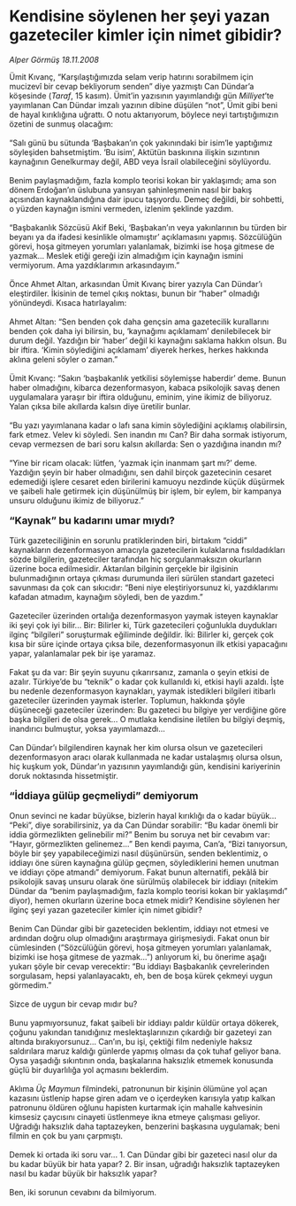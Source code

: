 # Kendisine söylenen her şeyi yazan gazeteciler kimler için nimet gibidir?

*Alper Görmüş 18.11.2008*

<div class="taraf_structure_2col_1zq">
<div class="margen_n">



 <p>Ümit Kıvanç, “Karşılaştığımızda selam verip hatırını sorabilmem için mucizevî bir cevap bekliyorum senden” diye yazmıştı Can Dündar’a köşesinde (<i>Taraf</i>, 15 kasım). Ümit’in yazısının yayımlandığı gün <i>Milliyet</i>’te yayımlanan Can Dündar imzalı yazının dibine düşülen “not”, Ümit gibi beni de hayal kırıklığına uğrattı. O notu aktarıyorum, böylece neyi tartıştığımızın özetini de sunmuş olacağım: <br/><br/>“Salı günü bu sütunda ‘Başbakan’ın çok yakınındaki bir isim’le yaptığımız söyleşiden bahsetmiştim. ‘Bu isim’, Aktütün baskınına ilişkin sızıntının kaynağının Genelkurmay değil, ABD veya İsrail olabileceğini söylüyordu. <br/><br/>Benim paylaşmadığım, fazla komplo teorisi kokan bir yaklaşımdı; ama son dönem Erdoğan’ın üslubuna yansıyan şahinleşmenin nasıl bir bakış açısından kaynaklandığına dair ipucu taşıyordu. Demeç değildi, bir sohbetti, o yüzden kaynağın ismini vermeden, izlenim şeklinde yazdım. <br/><br/>“Başbakanlık Sözcüsü Akif Beki, ‘Başbakan’ın veya yakınlarının bu türden bir beyanı ya da ifadesi kesinlikle olmamıştır’ açıklamasını yapmış. Sözcülüğün görevi, hoşa gitmeyen yorumları yalanlamak, bizimki ise hoşa gitmese de yazmak... Meslek etiği gereği izin almadığım için kaynağın ismini vermiyorum. Ama yazdıklarımın arkasındayım.” <br/><br/>Önce Ahmet Altan, arkasından Ümit Kıvanç birer yazıyla Can Dündar’ı eleştirdiler. İkisinin de temel çıkış noktası, bunun bir “haber” olmadığı yönündeydi. Kısaca hatırlayalım: <br/><br/>Ahmet Altan: “Sen benden çok daha gençsin ama gazetecilik kurallarını benden çok daha iyi bilirsin, bu, ‘kaynağımı açıklamam’ denilebilecek bir durum değil. Yazdığın bir ‘haber’ değil ki kaynağını saklama hakkın olsun. Bu bir iftira. ‘Kimin söylediğini açıklamam’ diyerek herkes, herkes hakkında aklına geleni söyler o zaman.” <br/><br/>Ümit Kıvanç: “Sakın ‘başbakanlık yetkilisi söylemişse haberdir’ deme. Bunun haber olmadığını, kibarca dezenformasyon, kabaca psikolojik savaş denen uygulamalara yaraşır bir iftira olduğunu, eminim, yine ikimiz de biliyoruz. Yalan çıksa bile akıllarda kalsın diye üretilir bunlar. <br/><br/>“Bu yazı yayımlanana kadar o lafı sana kimin söylediğini açıklamış olabilirsin, fark etmez. Velev ki söyledi. Sen inandın mı Can? Bir daha sormak istiyorum, cevap vermezsen de bari soru kalsın akıllarda: Sen o yazdığına inandın mı? <br/><br/>“Yine bir ricam olacak: lütfen, ‘yazmak için inanmam şart mı?’ deme. Yazdığın şeyin bir haber olmadığını, sen dahil birçok gazetecinin cesaret edemediği işlere cesaret eden birilerini kamuoyu nezdinde küçük düşürmek ve şaibeli hale getirmek için düşünülmüş bir işlem, bir eylem, bir kampanya unsuru olduğunu ikimiz de biliyoruz.”<b> <br/><br/><font size="4">“Kaynak” bu kadarını umar mıydı?</font></b> <br/><br/>Türk gazeteciliğinin en sorunlu pratiklerinden biri, birtakım “ciddi” kaynakların dezenformasyon amacıyla gazetecilerin kulaklarına fısıldadıkları sözde bilgilerin, gazeteciler tarafından hiç sorgulanmaksızın okurların üzerine boca edilmesidir. Aktarılan bilginin gerçekle bir ilgisinin bulunmadığının ortaya çıkması durumunda ileri sürülen standart gazeteci savunması da çok can sıkıcıdır: “Beni niye eleştiriyorsunuz ki, yazdıklarımı kafadan atmadım, kaynağım söyledi, ben de yazdım.” <br/><br/>Gazeteciler üzerinden ortalığa dezenformasyon yaymak isteyen kaynaklar iki şeyi çok iyi bilir... Bir: Bilirler ki, Türk gazetecileri çoğunlukla duydukları ilginç “bilgileri” soruşturmak eğiliminde değildir. İki: Bilirler ki, gerçek çok kısa bir süre içinde ortaya çıksa bile, dezenformasyonun ilk etkisi yapacağını yapar, yalanlamalar pek bir işe yaramaz. <br/><br/>Fakat şu da var: Bir şeyin suyunu çıkarırsanız, zamanla o şeyin etkisi de azalır. Türkiye’de bu “teknik” o kadar çok kullanıldı ki, etkisi hayli azaldı. İşte bu nedenle dezenformasyon kaynakları, yaymak istedikleri bilgileri itibarlı gazeteciler üzerinden yaymak isterler. Toplumun, hakkında şöyle düşüneceği gazeteciler üzerinden: Bu gazeteci bu bilgiye yer verdiğine göre başka bilgileri de olsa gerek... O mutlaka kendisine iletilen bu bilgiyi deşmiş, inandırıcı bulmuştur, yoksa yayımlamazdı... <br/><br/>Can Dündar’ı bilgilendiren kaynak her kim olursa olsun ve gazetecileri dezenformasyon aracı olarak kullanmada ne kadar ustalaşmış olursa olsun, hiç kuşkum yok, Dündar’ın yazısının yayımlandığı gün, kendisini kariyerinin doruk noktasında hissetmiştir. <b><br/><br/><font size="4">“İddiaya gülüp geçmeliydi” demiyorum</font></b> <br/><br/>Onun sevinci ne kadar büyükse, bizlerin hayal kırıklığı da o kadar büyük... “Peki”, diye sorabilirsiniz, ya da Can Dündar sorabilir: “Bu kadar önemli bir iddia görmezlikten gelinebilir mi?” Benim bu soruya net bir cevabım var: “Hayır, görmezlikten gelinemez...” Ben kendi payıma, Can’a, “Bizi tanıyorsun, böyle bir şey yapabileceğimizi nasıl düşünürsün, senden beklentimiz, o iddiayı öne süren kaynağına gülüp geçmen, söylediklerini hemen unutman ve iddiayı çöpe atmandı” demiyorum. Fakat bunun alternatifi, pekâlâ bir psikolojik savaş unsuru olarak öne sürülmüş olabilecek bir iddiayı (nitekim Dündar da “benim paylaşmadığım, fazla komplo teorisi kokan bir yaklaşımdı” diyor), hemen okurların üzerine boca etmek midir? Kendisine söylenen her ilginç şeyi yazan gazeteciler kimler için nimet<b> </b>gibidir? <br/><br/>Benim Can Dündar gibi bir gazeteciden beklentim, iddiayı not etmesi ve ardından doğru olup olmadığını araştırmaya girişmesiydi. Fakat onun bir cümlesinden (”Sözcülüğün görevi, hoşa gitmeyen yorumları yalanlamak, bizimki ise hoşa gitmese de yazmak...”) anlıyorum ki, bu önerime aşağı yukarı şöyle bir cevap verecektir: “Bu iddiayı Başbakanlık çevrelerinden sorgulasam, hepsi yalanlayacaktı, eh, ben de boşa kürek çekmeyi uygun görmedim.” <br/><br/>Sizce de uygun bir cevap mıdır bu? <br/><br/>Bunu yapmıyorsunuz, fakat şaibeli bir iddiayı paldır küldür ortaya dökerek, çoğunu yakından tanıdığınız meslektaşlarınızın çıkardığı bir gazeteyi zan altında bırakıyorsunuz... Can’ın, bu işi, çektiği film nedeniyle haksız saldırılara maruz kaldığı günlerde yapmış olması da çok tuhaf geliyor bana. Oysa yaşadığı sıkıntının onda, başkalarına haksızlık etmemek konusunda güçlü bir duyarlılığa yol açmasını beklerdim. <br/><br/>Aklıma <i>Üç Maymun</i> filmindeki, patronunun bir kişinin ölümüne yol açan kazasını üstlenip hapse giren adam ve o içerdeyken karısıyla yatıp kalkan patronunu öldüren oğlunu hapisten kurtarmak için mahalle kahvesinin kimsesiz çaycısını cinayeti üstlenmeye ikna etmeye çalışması geliyor. Uğradığı haksızlık daha taptazeyken, benzerini başkasına uygulamak; beni filmin en çok bu yanı çarpmıştı. <br/><br/>Demek ki ortada iki soru var... 1. Can Dündar gibi bir gazeteci nasıl olur da bu kadar büyük bir hata yapar? 2. Bir insan, uğradığı haksızlık taptazeyken nasıl bu kadar büyük bir haksızlık yapar? <br/><br/>Ben, iki sorunun cevabını da bilmiyorum. </p>

<br/>


<div id="taraf_not">
</div>

</div>


</div>
